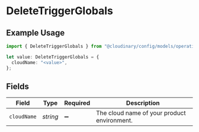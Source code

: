 # DeleteTriggerGlobals

## Example Usage

```typescript
import { DeleteTriggerGlobals } from "@cloudinary/config/models/operations";

let value: DeleteTriggerGlobals = {
  cloudName: "<value>",
};
```

## Fields

| Field                                       | Type                                        | Required                                    | Description                                 |
| ------------------------------------------- | ------------------------------------------- | ------------------------------------------- | ------------------------------------------- |
| `cloudName`                                 | *string*                                    | :heavy_minus_sign:                          | The cloud name of your product environment. |